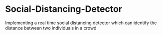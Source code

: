 # Social-Distancing-Detector
Implementing a real time social distancing detector which can identify the distance between two individuals in a crowd
